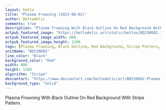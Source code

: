 ```yaml
---
layout: betta
title: "Plasma Frowning (2023-06-02)"
author: Bettadelic
comments: true
description: "Plasma Frowning With Black Outline On Red Background With Stripe Pattern."
actpub_featured_image: "https://bettadelic.art/static/bettas/BD230602.jpg"
actpub_featured_image_width: 800
actpub_featured_image_height: 1200
tags: [Plasma Frowning, Black Outline, Red Background, Stripe Pattern, June 2023, Solid Background Pattern]
unitName: "BD230602"
line_color: "Black"
background_color: "Red"
width: 800
height: 1200
algorithm: "Stripe"
deviantart: "https://www.deviantart.com/bettadelic/art/BD230602-Plasma-Frowning-2023-06-02-965375254"
background_type: "Solid"
---
```


Plasma Frowning With Black Outline On Red Background With Stripe Pattern.

